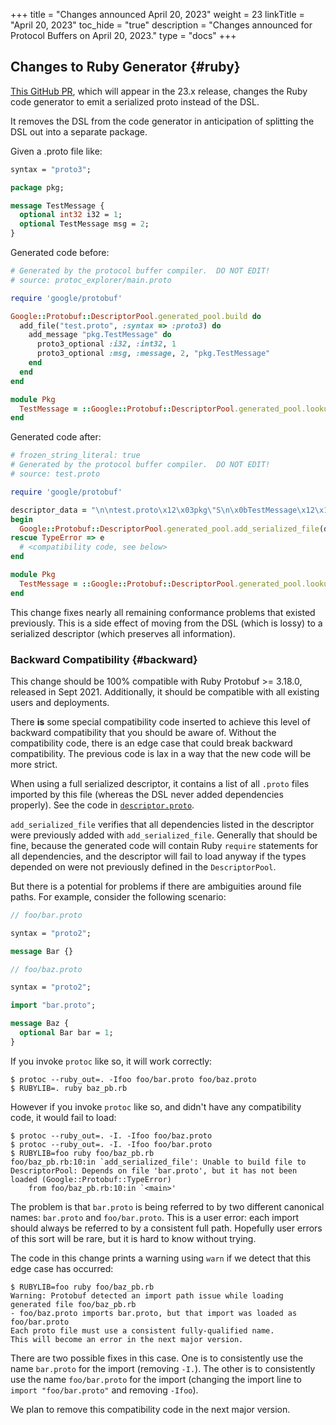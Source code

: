 +++
title = "Changes announced April 20, 2023"
weight = 23
linkTitle = "April 20, 2023"
toc_hide = "true"
description = "Changes announced for Protocol Buffers on April 20, 2023."
type = "docs"
+++

## Changes to Ruby Generator {#ruby}

[This GitHub PR](https://github.com/protocolbuffers/protobuf/pull/12319), which
will appear in the 23.x release, changes the Ruby code generator to emit a
serialized proto instead of the DSL.

It removes the DSL from the code generator in anticipation of splitting the DSL
out into a separate package.

Given a .proto file like:

```proto
syntax = "proto3";

package pkg;

message TestMessage {
  optional int32 i32 = 1;
  optional TestMessage msg = 2;
}
```

Generated code before:

```ruby
# Generated by the protocol buffer compiler.  DO NOT EDIT!
# source: protoc_explorer/main.proto

require 'google/protobuf'

Google::Protobuf::DescriptorPool.generated_pool.build do
  add_file("test.proto", :syntax => :proto3) do
    add_message "pkg.TestMessage" do
      proto3_optional :i32, :int32, 1
      proto3_optional :msg, :message, 2, "pkg.TestMessage"
    end
  end
end

module Pkg
  TestMessage = ::Google::Protobuf::DescriptorPool.generated_pool.lookup("pkg.TestMessage").msgclass
end
```

Generated code after:

```ruby
# frozen_string_literal: true
# Generated by the protocol buffer compiler.  DO NOT EDIT!
# source: test.proto

require 'google/protobuf'

descriptor_data = "\n\ntest.proto\x12\x03pkg\"S\n\x0bTestMessage\x12\x10\n\x03i32\x18\x01 \x01(\x05H\x00\x88\x01\x01\x12\"\n\x03msg\x18\x02 \x01(\x0b\x32\x10.pkg.TestMessageH\x01\x88\x01\x01\x42\x06\n\x04_i32B\x06\n\x04_msgb\x06proto3"
begin
  Google::Protobuf::DescriptorPool.generated_pool.add_serialized_file(descriptor_data)
rescue TypeError => e
  # <compatibility code, see below>
end

module Pkg
  TestMessage = ::Google::Protobuf::DescriptorPool.generated_pool.lookup("pkg.TestMessage").msgclass
end
```

This change fixes nearly all remaining conformance problems that existed
previously. This is a side effect of moving from the DSL (which is lossy) to a
serialized descriptor (which preserves all information).

### Backward Compatibility {#backward}

This change should be 100% compatible with Ruby Protobuf >= 3.18.0, released in
Sept 2021. Additionally, it should be compatible with all existing users and
deployments.

There **is** some special compatibility code inserted to achieve this level of
backward compatibility that you should be aware of. Without the compatibility
code, there is an edge case that could break backward compatibility. The
previous code is lax in a way that the new code will be more strict.

When using a full serialized descriptor, it contains a list of all `.proto`
files imported by this file (whereas the DSL never added dependencies properly).
See the code in
[`descriptor.proto`](https://github.com/protocolbuffers/protobuf/blob/dfb71558a2226718dc3bcf5df27cbc11c1f72382/src/google/protobuf/descriptor.proto#L65-L66).

`add_serialized_file` verifies that all dependencies listed in the descriptor
were previously added with `add_serialized_file`. Generally that should be fine,
because the generated code will contain Ruby `require` statements for all
dependencies, and the descriptor will fail to load anyway if the types depended
on were not previously defined in the `DescriptorPool`.

But there is a potential for problems if there are ambiguities around file
paths. For example, consider the following scenario:

```proto
// foo/bar.proto

syntax = "proto2";

message Bar {}
```

```proto
// foo/baz.proto

syntax = "proto2";

import "bar.proto";

message Baz {
  optional Bar bar = 1;
}
```

If you invoke `protoc` like so, it will work correctly:

```
$ protoc --ruby_out=. -Ifoo foo/bar.proto foo/baz.proto
$ RUBYLIB=. ruby baz_pb.rb
```

However if you invoke `protoc` like so, and didn't have any compatibility code,
it would fail to load:

```
$ protoc --ruby_out=. -I. -Ifoo foo/baz.proto
$ protoc --ruby_out=. -I. -Ifoo foo/bar.proto
$ RUBYLIB=foo ruby foo/baz_pb.rb
foo/baz_pb.rb:10:in `add_serialized_file': Unable to build file to DescriptorPool: Depends on file 'bar.proto', but it has not been loaded (Google::Protobuf::TypeError)
    from foo/baz_pb.rb:10:in `<main>'
```

The problem is that `bar.proto` is being referred to by two different canonical
names: `bar.proto` and `foo/bar.proto`. This is a user error: each import should
always be referred to by a consistent full path. Hopefully user errors of this
sort will be rare, but it is hard to know without trying.

The code in this change prints a warning using `warn` if we detect that this
edge case has occurred:

```
$ RUBYLIB=foo ruby foo/baz_pb.rb
Warning: Protobuf detected an import path issue while loading generated file foo/baz_pb.rb
- foo/baz.proto imports bar.proto, but that import was loaded as foo/bar.proto
Each proto file must use a consistent fully-qualified name.
This will become an error in the next major version.
```

There are two possible fixes in this case. One is to consistently use the name
`bar.proto` for the import (removing `-I.`). The other is to consistently use
the name `foo/bar.proto` for the import (changing the import line to `import
"foo/bar.proto"` and removing `-Ifoo`).

We plan to remove this compatibility code in the next major version.
